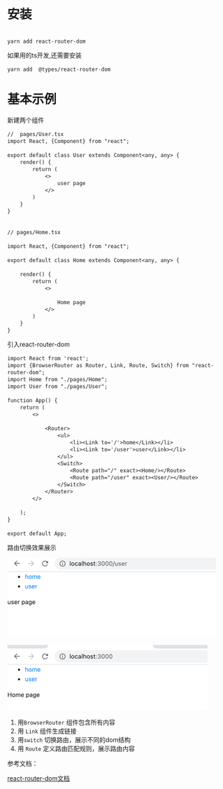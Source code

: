 # 安装

```

yarn add react-router-dom 

```

如果用的ts开发,还需要安装

```
yarn add  @types/react-router-dom

```

# 基本示例

新建两个组件

```tsx
//  pages/User.tsx
import React, {Component} from "react";

export default class User extends Component<any, any> {
    render() {
        return (
            <>
                user page
            </>
        )
    }
}
	

// pages/Home.tsx

import React, {Component} from "react";

export default class Home extends Component<any, any> {

    render() {
        return (
            <>

                Home page
            </>
        )
    }
}

```

引入react-router-dom

```tsx
import React from 'react';
import {BrowserRouter as Router, Link, Route, Switch} from "react-router-dom";
import Home from "./pages/Home";
import User from "./pages/User";

function App() {
    return (
        <>

            <Router>
                <ul>
                    <li><Link to='/'>home</Link></li>
                    <li><Link to='/user'>user</Link></li>
                </ul>
                <Switch>
                    <Route path="/" exact><Home/></Route>
                    <Route path="/user" exact><User/></Route>
                </Switch>
            </Router>
        </>

    );
}

export default App;

```



路由切换效果展示

![最终效果](../img/react-router-dom.png)

![最终效果](../img/react-router-dom-1.png)



1. 用`BrowserRouter` 组件包含所有内容
2. 用 `Link` 组件生成链接
3. 用`switch` 切换路由，展示不同的dom结构
4. 用  `Route` 定义路由匹配规则，展示路由内容




参考文档：

[react-router-dom文档](https://reactrouter.com/web/guides/quick-start)

